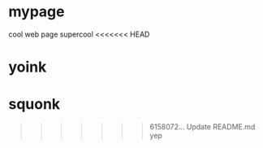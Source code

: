 # mypage
cool web page
supercool
<<<<<<< HEAD
# yoink
squonk
=======
>>>>>>> 6158072... Update README.md
yep
